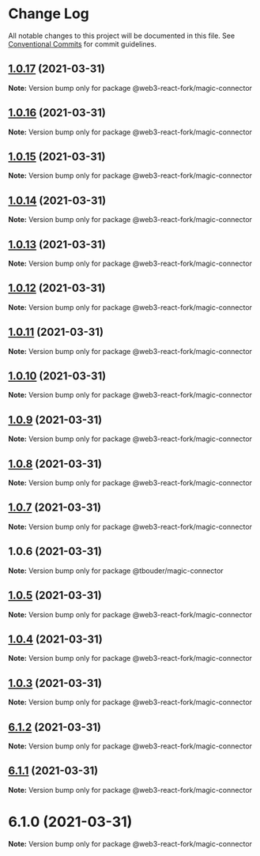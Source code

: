 # Change Log

All notable changes to this project will be documented in this file.
See [Conventional Commits](https://conventionalcommits.org) for commit guidelines.

## [1.0.17](https://github.com/TBouder/web3-react-fork/compare/@web3-react-fork/magic-connector@1.0.16...@web3-react-fork/magic-connector@1.0.17) (2021-03-31)

**Note:** Version bump only for package @web3-react-fork/magic-connector





## [1.0.16](https://github.com/TBouder/web3-react-fork/compare/@web3-react-fork/magic-connector@1.0.15...@web3-react-fork/magic-connector@1.0.16) (2021-03-31)

**Note:** Version bump only for package @web3-react-fork/magic-connector





## [1.0.15](https://github.com/TBouder/web3-react-fork/compare/@web3-react-fork/magic-connector@1.0.14...@web3-react-fork/magic-connector@1.0.15) (2021-03-31)

**Note:** Version bump only for package @web3-react-fork/magic-connector





## [1.0.14](https://github.com/TBouder/web3-react-fork/compare/@web3-react-fork/magic-connector@1.0.13...@web3-react-fork/magic-connector@1.0.14) (2021-03-31)

**Note:** Version bump only for package @web3-react-fork/magic-connector





## [1.0.13](https://github.com/TBouder/web3-react-fork/compare/@web3-react-fork/magic-connector@1.0.12...@web3-react-fork/magic-connector@1.0.13) (2021-03-31)

**Note:** Version bump only for package @web3-react-fork/magic-connector





## [1.0.12](https://github.com/TBouder/web3-react-fork/compare/@web3-react-fork/magic-connector@1.0.11...@web3-react-fork/magic-connector@1.0.12) (2021-03-31)

**Note:** Version bump only for package @web3-react-fork/magic-connector





## [1.0.11](https://github.com/TBouder/web3-react-fork/compare/@web3-react-fork/magic-connector@1.0.10...@web3-react-fork/magic-connector@1.0.11) (2021-03-31)

**Note:** Version bump only for package @web3-react-fork/magic-connector





## [1.0.10](https://github.com/TBouder/web3-react-fork/compare/@web3-react-fork/magic-connector@1.0.9...@web3-react-fork/magic-connector@1.0.10) (2021-03-31)

**Note:** Version bump only for package @web3-react-fork/magic-connector





## [1.0.9](https://github.com/TBouder/web3-react-fork/compare/@web3-react-fork/magic-connector@1.0.8...@web3-react-fork/magic-connector@1.0.9) (2021-03-31)

**Note:** Version bump only for package @web3-react-fork/magic-connector





## [1.0.8](https://github.com/TBouder/web3-react-fork/compare/@web3-react-fork/magic-connector@1.0.7...@web3-react-fork/magic-connector@1.0.8) (2021-03-31)

**Note:** Version bump only for package @web3-react-fork/magic-connector





## [1.0.7](https://github.com/TBouder/web3-react-fork/compare/@web3-react-fork/magic-connector@1.0.5...@web3-react-fork/magic-connector@1.0.7) (2021-03-31)

**Note:** Version bump only for package @web3-react-fork/magic-connector





## 1.0.6 (2021-03-31)

**Note:** Version bump only for package @tbouder/magic-connector





## [1.0.5](https://github.com/TBouder/web3-react-fork/compare/@web3-react-fork/magic-connector@1.0.4...@web3-react-fork/magic-connector@1.0.5) (2021-03-31)

**Note:** Version bump only for package @web3-react-fork/magic-connector





## [1.0.4](https://github.com/TBouder/web3-react-fork/compare/@web3-react-fork/magic-connector@1.0.3...@web3-react-fork/magic-connector@1.0.4) (2021-03-31)

**Note:** Version bump only for package @web3-react-fork/magic-connector





## [1.0.3](https://github.com/TBouder/web3-react-fork/compare/@web3-react-fork/magic-connector@6.1.2...@web3-react-fork/magic-connector@1.0.3) (2021-03-31)

**Note:** Version bump only for package @web3-react-fork/magic-connector





## [6.1.2](https://github.com/TBouder/web3-react-fork/compare/@web3-react-fork/magic-connector@6.1.1...@web3-react-fork/magic-connector@6.1.2) (2021-03-31)

**Note:** Version bump only for package @web3-react-fork/magic-connector





## [6.1.1](https://github.com/TBouder/web3-react-fork/compare/@web3-react-fork/magic-connector@6.1.0...@web3-react-fork/magic-connector@6.1.1) (2021-03-31)

**Note:** Version bump only for package @web3-react-fork/magic-connector





# 6.1.0 (2021-03-31)

**Note:** Version bump only for package @web3-react-fork/magic-connector
